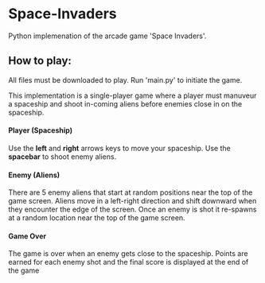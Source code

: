 # Space-Invaders
Python implemenation of the arcade game 'Space Invaders'.

## How to play:

All files must be downloaded to play. Run 'main.py' to initiate the game.

This implementation is a single-player game where a player must manuveur a spaceship and shoot in-coming aliens before enemies close in on the spaceship.

#### Player (Spaceship)
Use the **left** and **right** arrows keys to move your spaceship. Use the **spacebar** to shoot enemy aliens.

#### Enemy (Aliens)
There are 5 enemy aliens that start at random positions near the top of the game screen. Aliens move in a left-right direction and shift downward when they encounter the edge of the screen. Once an enemy is shot it re-spawns at a random location near the top of the game screen.

#### Game Over
The game is over when an enemy gets close to the spaceship. Points are earned for each enemy shot and the final score is displayed at the end of the game


